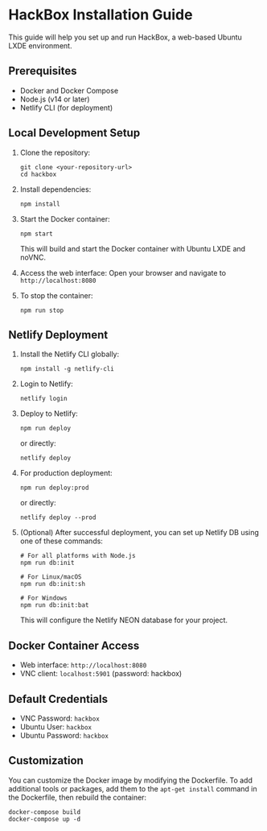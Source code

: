 # HackBox Installation Guide

This guide will help you set up and run HackBox, a web-based Ubuntu LXDE environment.

## Prerequisites

- Docker and Docker Compose
- Node.js (v14 or later)
- Netlify CLI (for deployment)

## Local Development Setup

1. Clone the repository:
   ```
   git clone <your-repository-url>
   cd hackbox
   ```

2. Install dependencies:
   ```
   npm install
   ```

3. Start the Docker container:
   ```
   npm start
   ```
   This will build and start the Docker container with Ubuntu LXDE and noVNC.

4. Access the web interface:
   Open your browser and navigate to `http://localhost:8080`

5. To stop the container:
   ```
   npm run stop
   ```

## Netlify Deployment

1. Install the Netlify CLI globally:
   ```
   npm install -g netlify-cli
   ```

2. Login to Netlify:
   ```
   netlify login
   ```

3. Deploy to Netlify:
   ```
   npm run deploy
   ```
   or directly:
   ```
   netlify deploy
   ```

4. For production deployment:
   ```
   npm run deploy:prod
   ```
   or directly:
   ```
   netlify deploy --prod
   ```

5. (Optional) After successful deployment, you can set up Netlify DB using one of these commands:
   ```
   # For all platforms with Node.js
   npm run db:init
   
   # For Linux/macOS
   npm run db:init:sh
   
   # For Windows
   npm run db:init:bat
   ```
   This will configure the Netlify NEON database for your project.

## Docker Container Access

- Web interface: `http://localhost:8080`
- VNC client: `localhost:5901` (password: hackbox)

## Default Credentials

- VNC Password: `hackbox`
- Ubuntu User: `hackbox`
- Ubuntu Password: `hackbox`

## Customization

You can customize the Docker image by modifying the Dockerfile. To add additional tools or packages, add them to the `apt-get install` command in the Dockerfile, then rebuild the container:

```
docker-compose build
docker-compose up -d
```